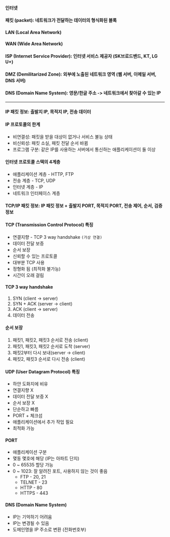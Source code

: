 #### 인터넷

#### 패킷 (packet): 네트워크가 전달하는 데이터의 형식화된 블록

#### LAN (Local Area Network) 

#### WAN (Wide Area Network)

#### ISP (Internet Service Provider): 인터넷 서비스 제공자 (SK브로드밴드, KT, LG U+)

#### DMZ (Demilitarized Zone): 외부에 노출된 네트워크 영역 (웹 서버, 이메일 서버, DNS 서버)

#### DNS (Domain Name System): 영문/한글 주소 -> 네트워크에서 찾아갈 수 있는 IP

---

#### IP 패킷 정보: 출발지 IP, 목적지 IP, 전송 데이터

#### IP 프로토콜의 한계
- 비연결성: 패킷을 받을 대상이 없거나 서비스 불능 상태
- 비신뢰성: 패킷 소실, 패킷 전달 순서 바뀜
- 프로그램 구분: 같은 IP를 사용하는 서버에서 통신하는 애플리케이션이 둘 이상

#### 인터넷 프로토콜 스택의 4계층
- 애플리케이션 계층 - HTTP, FTP
- 전송 계층 - TCP, UDP
- 인터넷 계층 - IP
- 네트워크 인터페이스 계층

#### TCP/IP 패킷 정보: IP 패킷 정보 + 출발지 PORT, 목적지 PORT, 전송 제어, 순서, 검증 정보

#### TCP (Transmission Control Protocol) 특징
- 연결지향 - TCP 3 way handshake `(가상 연결)`
- 데이터 전달 보증
- 순서 보장
- 신뢰할 수 있는 프로토콜
- 대부분 TCP 사용 
- 정형화 됨 (최적화 불가능)
- 시간이 오래 걸림

#### TCP 3 way handshake
1. SYN (client -> server)
2. SYN + ACK (server -> client)
3. ACK (client -> server)
4. 데이터 전송

#### 순서 보장
1. 패킷1, 패킷2, 패킷3 순서로 전송 (client)
2. 패킷1, 패킷3, 패킷2 순서로 도착 (server)
3. 패킷2부터 다시 보내(server -> client)
4. 패킷2, 패킷3 순서로 다시 전송 (client)

#### UDP (User Datagram Protocol) 특징
- 하얀 도화지에 비유
- 연결지향 X
- 데이터 전달 보증 X
- 순서 보장 X
- 단순하고 빠름
- PORT + 체크섬
- 애플리케이션에서 추가 작업 필요
- 최적화 가능

#### PORT
- 애플리케이션 구분
- 몇동 몇호에 해당 (IP는 아파트 단지)
- 0 ~ 65535 할당 가능
- 0 ~ 1023: 잘 알려진 포트, 사용하지 않는 것이 좋음
    - FTP - 20, 21
    - TELNET - 23
    - HTTP - 80
    - HTTPS - 443

#### DNS (Domain Name System)
- IP는 기억하기 어려움
- IP는 변경될 수 있음
- 도메인명을 IP 주소로 변환 (전화번호부)

